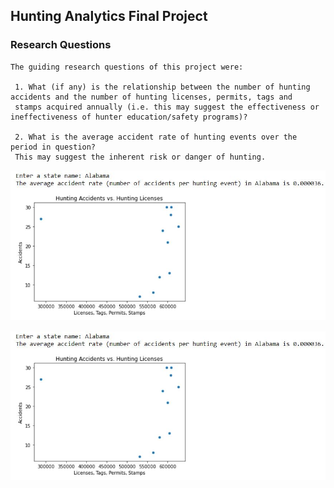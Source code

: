 ## Hunting Analytics Final Project 

### Research Questions

    The guiding research questions of this project were:
    
     1. What (if any) is the relationship between the number of hunting accidents and the number of hunting licenses, permits, tags and
     stamps acquired annually (i.e. this may suggest the effectiveness or ineffectiveness of hunter education/safety programs)?
    
     2. What is the average accident rate of hunting events over the period in question? 
     This may suggest the inherent risk or danger of hunting.

![Hunting Graph.io](/Hunting_Analytics/Hunting_results.jpg "Scatter Plot")


![Hunting Graph2.io](/Hunting_Analytics/Hunting_results.jpg "Scatter Plot")

